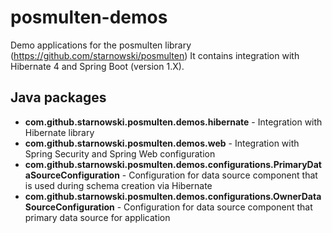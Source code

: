 # posmulten-demos
Demo applications for the posmulten library (https://github.com/starnowski/posmulten)
It contains integration with Hibernate 4 and Spring Boot (version 1.X).

## Java packages 

* __com.github.starnowski.posmulten.demos.hibernate__ - Integration with Hibernate library
* __com.github.starnowski.posmulten.demos.web__ - Integration with Spring Security and Spring Web configuration
* __com.github.starnowski.posmulten.demos.configurations.PrimaryDataSourceConfiguration__ - Configuration for data source component that is used during schema creation via Hibernate
* __com.github.starnowski.posmulten.demos.configurations.OwnerDataSourceConfiguration__ - Configuration for data source component that primary data source for application